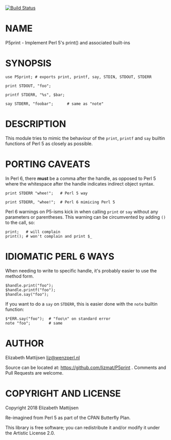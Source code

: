 [![Build Status](https://travis-ci.org/lizmat/P5print.svg?branch=master)](https://travis-ci.org/lizmat/P5print)

NAME
====

P5print - Implement Perl 5's print() and associated built-ins

SYNOPSIS
========

    use P5print; # exports print, printf, say, STDIN, STDOUT, STDERR

    print STDOUT, "foo";

    printf STDERR, "%s", $bar;

    say STDERR, "foobar";      # same as "note"

DESCRIPTION
===========

This module tries to mimic the behaviour of the `print`, `printf` and `say` builtin functions of Perl 5 as closely as possible.

PORTING CAVEATS
===============

In Perl 6, there **must** be a comma after the handle, as opposed to Perl 5 where the whitespace after the handle indicates indirect object syntax.

    print STDERR "whee!";   # Perl 5 way

    print STDERR, "whee!";  # Perl 6 mimicing Perl 5

Perl 6 warnings on P5-isms kick in when calling `print` or `say` without any parameters or parentheses. This warning can be circumvented by adding `()` to the call, so:

    print;   # will complain
    print(); # won't complain and print $_

IDIOMATIC PERL 6 WAYS
=====================

When needing to write to specific handle, it's probably easier to use the method form.

    $handle.print("foo");
    $handle.printf("foo");
    $handle.say("foo");

If you want to do a `say` on `STDERR`, this is easier done with the `note` builtin function:

    $*ERR.say("foo");  # "foo\n" on standard error
    note "foo";        # same

AUTHOR
======

Elizabeth Mattijsen <liz@wenzperl.nl>

Source can be located at: https://github.com/lizmat/P5print . Comments and Pull Requests are welcome.

COPYRIGHT AND LICENSE
=====================

Copyright 2018 Elizabeth Mattijsen

Re-imagined from Perl 5 as part of the CPAN Butterfly Plan.

This library is free software; you can redistribute it and/or modify it under the Artistic License 2.0.

